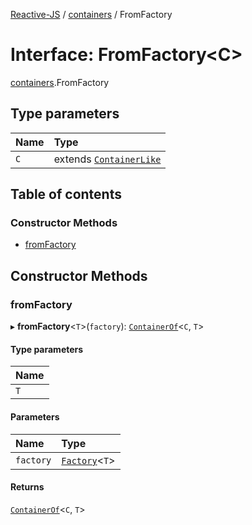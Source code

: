 [Reactive-JS](../README.md) / [containers](../modules/containers.md) / FromFactory

# Interface: FromFactory<C\>

[containers](../modules/containers.md).FromFactory

## Type parameters

| Name | Type |
| :------ | :------ |
| `C` | extends [`ContainerLike`](containers.ContainerLike.md) |

## Table of contents

### Constructor Methods

- [fromFactory](containers.FromFactory.md#fromfactory)

## Constructor Methods

### fromFactory

▸ **fromFactory**<`T`\>(`factory`): [`ContainerOf`](../modules/containers.md#containerof)<`C`, `T`\>

#### Type parameters

| Name |
| :------ |
| `T` |

#### Parameters

| Name | Type |
| :------ | :------ |
| `factory` | [`Factory`](../modules/functions.md#factory)<`T`\> |

#### Returns

[`ContainerOf`](../modules/containers.md#containerof)<`C`, `T`\>
